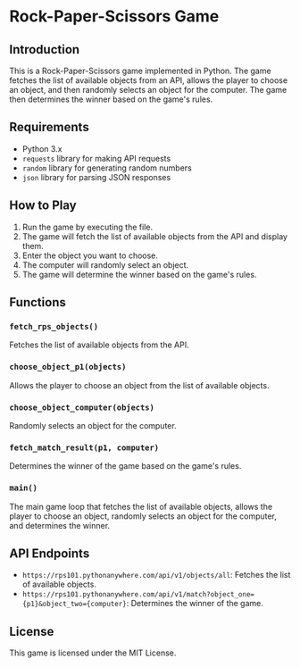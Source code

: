 # Rock-Paper-Scissors Game

## Introduction
This is a Rock-Paper-Scissors game implemented in Python. The game fetches the list of available objects from an API, allows the player to choose an object, and then randomly selects an object for the computer. The game then determines the winner based on the game's rules.

## Requirements
* Python 3.x
* `requests` library for making API requests
* `random` library for generating random numbers
* `json` library for parsing JSON responses

## How to Play
1. Run the game by executing the file.
2. The game will fetch the list of available objects from the API and display them.
3. Enter the object you want to choose.
4. The computer will randomly select an object.
5. The game will determine the winner based on the game's rules.

## Functions
### `fetch_rps_objects()`
Fetches the list of available objects from the API.

### `choose_object_p1(objects)`
Allows the player to choose an object from the list of available objects.

### `choose_object_computer(objects)`
Randomly selects an object for the computer.

### `fetch_match_result(p1, computer)`
Determines the winner of the game based on the game's rules.

### `main()`
The main game loop that fetches the list of available objects, allows the player to choose an object, randomly selects an object for the computer, and determines the winner.

## API Endpoints
* `https://rps101.pythonanywhere.com/api/v1/objects/all`: Fetches the list of available objects.
* `https://rps101.pythonanywhere.com/api/v1/match?object_one={p1}&object_two={computer}`: Determines the winner of the game.

## License
This game is licensed under the MIT License.

